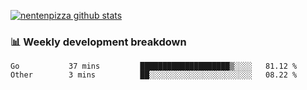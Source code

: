 [![nentenpizza github stats](https://github-readme-stats.vercel.app/api?username=nentenpizza&count_private=true)](https://github.com/anuraghazra/github-readme-stats)

### 📊 Weekly development breakdown
<!--START_SECTION:waka-->

```text
Go           37 mins         ████████████████████▒░░░░   81.12 %
Other        3 mins          ██░░░░░░░░░░░░░░░░░░░░░░░   08.22 %
```

<!--END_SECTION:waka-->

